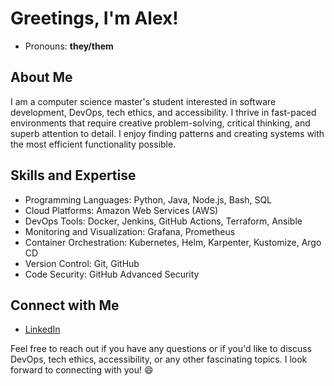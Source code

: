 # Greetings, I'm Alex!
  
- Pronouns: **they/them**
  
## About Me

I am a computer science master's student interested in software development, DevOps, tech ethics, and accessibility. I thrive in fast-paced environments that require creative problem-solving, critical thinking, and superb attention to detail. I enjoy finding patterns and creating systems with the most efficient functionality possible.

## Skills and Expertise

- Programming Languages: Python, Java, Node.js, Bash, SQL
- Cloud Platforms: Amazon Web Services (AWS)
- DevOps Tools: Docker, Jenkins, GitHub Actions, Terraform, Ansible
- Monitoring and Visualization: Grafana, Prometheus
- Container Orchestration: Kubernetes, Helm, Karpenter, Kustomize, Argo CD
- Version Control: Git, GitHub
- Code Security: GitHub Advanced Security

## Connect with Me

- [LinkedIn](https://linkedin.com/in/alexmoore8/)

Feel free to reach out if you have any questions or if you'd like to discuss DevOps, tech ethics, accessibility, or any other fascinating topics. 
I look forward to connecting with you! 😄




